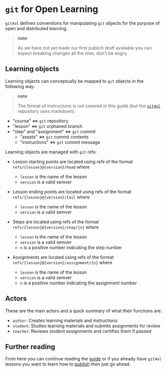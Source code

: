 # `git` for Open Learning

`git4ol` defines conventions for manipulating `git` objects for the purpose of open and distributed learning.

> **note**
>
> As we have not yet made our first publich draft available you can expect breaking changes all the time, don't be angry.

## Learning objects

Learning objects can conceptually be mapped to `git` objects in the following way:

> **note**
>
> The format of instructions is not covered in this guide (but the [`git4ol`](https://github.com/open-learning/git4ol) repository uses markdown)

- "course" ⇔ `git` repository
- "lesson" ⇔ `git` orphaned branch
- "step" and "assignment" ⇔ `git` commit
  - "assets" ⇔ `git` commit contents
  - "instructions" ⇔ `git` commit message

Learning objects are managed with `git` refs:

- Lesson starting points are located using refs of the format `refs/{lesson}@{version}/head` where
  - `lesson` is the name of the lesson
  - `version` is a valid semver

- Lesson ending points are located using refs of the format `refs/{lesson}@{version}/tail` where
  - `lesson` is the name of the lesson
  - `version` is a valid semver

- Steps are located using refs of the format `refs/{lesson}@{version}/step/{n}` where
  - `lesson` is the name of the lesson
  - `version` is a valid semver
  - `n` is a positive number indicating the step number

- Assignments are located using refs of the format `refs/{lesson}@{version}/assignment/{n}` where
  - `lesson` is the name of the lesson
  - `version` is a valid semver
  - `n` is a positive number indicating the assignment number

## Actors

These are the main actors and a quick summary of what their functions are:

- `author`: Creates learning materials and instructions
- `student`: Studies learning materials and submits assignments for review
- `teacher`: Reviews student assignments and certifies them if passed

## Further reading

From here you can continue reading the [guide](guide.md) or if you already have `git4ol` lessons you want to learn how to [publish](publishing.md) then just go ahead.
